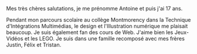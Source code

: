 Mes très chères salutations, je me prénomme Antoine et puis j'ai 17 ans.

Pendant mon parcours scolaire au collège Montmorency dans la Technique d'Intégrations Multimédias, le design et l'Illustration numérique me plaisait beaucoup. Je suis également fan des cours de Web. 
J'aime bien les Jeux-Vidéos et les LEGO. Je suis dans une famille recomposé avec mes frères Justin, Félix et Tristan.
